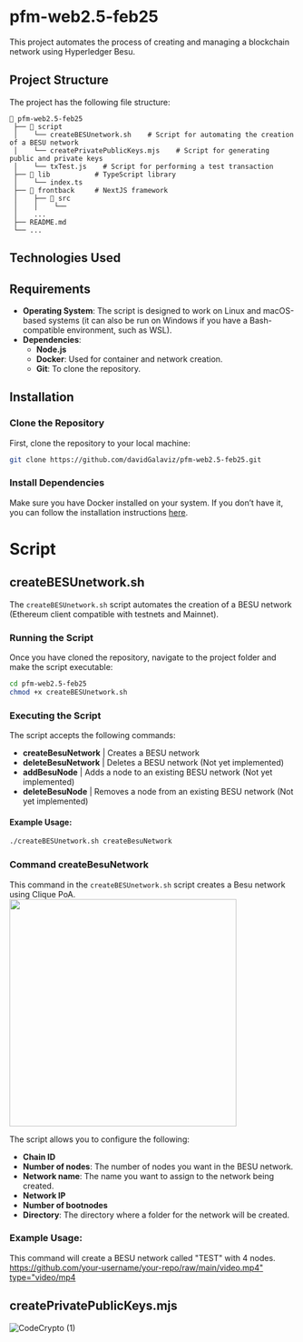 # pfm-web2.5-feb25  
This project automates the process of creating and managing a blockchain network using Hyperledger Besu.

## Project Structure  
The project has the following file structure:

```
📂 pfm-web2.5-feb25
 ├── 📂 script        
 │    └── createBESUnetwork.sh    # Script for automating the creation of a BESU network  
 │    └── createPrivatePublicKeys.mjs    # Script for generating public and private keys  
 │    └── txTest.js    # Script for performing a test transaction  
 ├── 📂 lib           # TypeScript library  
 │    └── index.ts  
 ├── 📂 frontback     # NextJS framework  
 │    ├── 📂 src  
 │    │    └──  
 │    ...  
 ├── README.md  
 └── ...  
```

## Technologies Used  

## Requirements  

- **Operating System**: The script is designed to work on Linux and macOS-based systems (it can also be run on Windows if you have a Bash-compatible environment, such as WSL).  
- **Dependencies**:  
  - **Node.js**  
  - **Docker**: Used for container and network creation.  
  - **Git**: To clone the repository.  

## Installation  

### Clone the Repository  

First, clone the repository to your local machine:

```bash
git clone https://github.com/davidGalaviz/pfm-web2.5-feb25.git
```

### Install Dependencies  

Make sure you have Docker installed on your system. If you don’t have it, you can follow the installation instructions [here](https://docs.docker.com/get-docker/).  

# Script  
## createBESUnetwork.sh  
The `createBESUnetwork.sh` script automates the creation of a BESU network (Ethereum client compatible with testnets and Mainnet).  

### Running the Script  

Once you have cloned the repository, navigate to the project folder and make the script executable:

```bash
cd pfm-web2.5-feb25
chmod +x createBESUnetwork.sh
```

### Executing the Script  

The script accepts the following commands:  
- **createBesuNetwork** | Creates a BESU network  
- **deleteBesuNetwork** | Deletes a BESU network (Not yet implemented)  
- **addBesuNode** | Adds a node to an existing BESU network (Not yet implemented)  
- **deleteBesuNode** | Removes a node from an existing BESU network (Not yet implemented)  

#### Example Usage:  
```bash
./createBESUnetwork.sh createBesuNetwork
```

### Command createBesuNetwork  
This command in the `createBESUnetwork.sh` script creates a Besu network using Clique PoA.  
<img src="https://github.com/user-attachments/assets/3c7e358c-34ea-4c7e-b89c-d007edc5b056" width="400">

The script allows you to configure the following:  

- **Chain ID**  
- **Number of nodes**: The number of nodes you want in the BESU network.  
- **Network name**: The name you want to assign to the network being created.  
- **Network IP**  
- **Number of bootnodes**  
- **Directory**: The directory where a folder for the network will be created.  

### Example Usage:  
This command will create a BESU network called "TEST" with 4 nodes.  
[https://github.com/your-username/your-repo/raw/main/video.mp4" type="video/mp4](https://github.com/davidGalaviz/pfm-web2.5-feb25/blob/main/script/video-script-demo.mp4)

## createPrivatePublicKeys.mjs  
![CodeCrypto (1)](https://github.com/user-attachments/assets/6957b154-1bd2-4162-98c2-1815688fee51)
